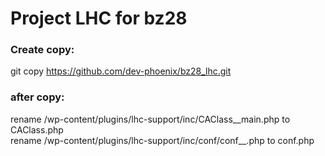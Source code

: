 # Project LHC for bz28

### Create copy:
git copy https://github.com/dev-phoenix/bz28_lhc.git

### after copy:
rename  /wp-content/plugins/lhc-support/inc/CAClass__main.php to CAClass.php  
rename  /wp-content/plugins/lhc-support/inc/conf/conf__.php to conf.php